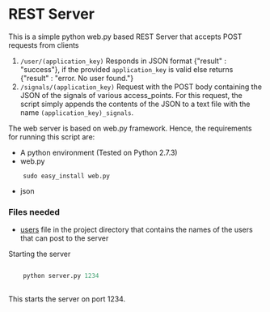 REST Server
===========

This is a simple python web.py based REST Server that accepts POST requests from clients

1. `/user/(application_key)` Responds in JSON format {"result" : "success"}, if the provided `application_key` is valid else returns {"result" : "error. No user found."}
2. `/signals/(application_key)` Request with the POST body containing the JSON of the signals of various access_points. For this request, the script simply appends the contents of the JSON to a text file with the name `(application_key)_signals`.


The web server is based on web.py framework. Hence, the requirements for running this script are:

- A python environment (Tested on Python 2.7.3)
- web.py 
```
	sudo easy_install web.py
```
- json
 

### Files needed 

- [users]() file in the project directory that contains the names of the users that can post to the server


Starting the server

```python

	python server.py 1234
		
```
This starts the server on port 1234.	 
